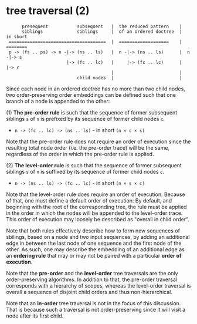 
# tree traversal (2)

```
      presequent           subsequent   |  the reduced pattern    |
      siblings             siblings     |  of an ordered doctree  |  in short
 =====================================  |  ===================    |  ========
 p -> (fs .. ps) -> n -|-> (ns .. ls)   |  n -|-> (ns .. ls)      |  n -|-> s
                       |-> (fc .. lc)   |     |-> (fc .. lc)      |     |-> c
                                        |                         |
                           child nodes  |                         |
```

Since each node in an ordered doctree has no more than two child nodes, two
order-preserving order embeddings can be defined such that one branch of a
node is appended to the other:

(1) **The pre-order rule** is such that the sequence of former subsequent
siblings `s` of `n` is prefixed by its sequence of former child nodes `c`.

* `n -> (fc .. lc) -> (ns .. ls)` - in short `(n × c × s)`

Note that the pre-order rule does not require an order of execution since
the resulting total node order (i.e. the pre-order trace) will be the same,
regardless of the order in which the pre-order rule is applied.

(2) **The level-order rule** is such that the sequence of former subsequent
siblings `s` of `n` is suffixed by its sequence of former child nodes `c`.

* `n -> (ns .. ls) -> (fc .. lc)` - in short `(n × s × c)`

Note that the level-order rule does require an order of execution. Because of
that, one must define a default order of execution: By default, and beginning
with the root of the corresponding tree, the rule must be applied in the order
in which the nodes will be appended to the level-order trace. This order of
execution may loosely be described as "overall in child order".

Note that both rules effectively describe how to form new sequences of sbilings,
based on a node and two input sequences, by adding an additional edge in between
the last node of one sequence and the first node of the other. As such, one may
describe the embedding of an additional edge as an **ordering rule** that may
or may not be paired with a particular **order of execution**.

Note that the **pre-order** and the **level-order** tree traversals are the
only order-preserving algorithms. In addition to that, the pre-order traversal
corresponds with a hierarchy of scopes, whereas the level-order traversal is
overall a sequence of disjoint child orders and thus non-hierarchical.

Note that an **in-order** tree traversal is not in the focus of this discussion.
That is because such a traversal is not order-preserving since it will visit
a node after its first child.
